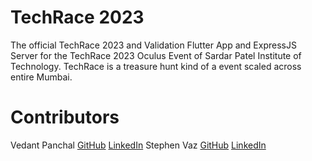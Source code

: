 # TechRace 2023
The official TechRace 2023 and Validation Flutter App and ExpressJS Server for the TechRace 2023 Oculus Event of Sardar Patel Institute of Technology. 
TechRace is a treasure hunt kind of a event scaled across entire Mumbai.

# Contributors
Vedant Panchal <a href="https://www.google.com">GitHub</a>  <a href="google.com">LinkedIn</a> 
Stephen Vaz <a href="google.com">GitHub</a>  <a href="google.com">LinkedIn</a> 
